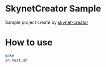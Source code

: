 # SkynetCreator Sample
Sample project create by [skynet-creator](https://github.com/zhandouxiaojiji/skynet-creator)

# How to use
```sh
make
sh test.sh
```